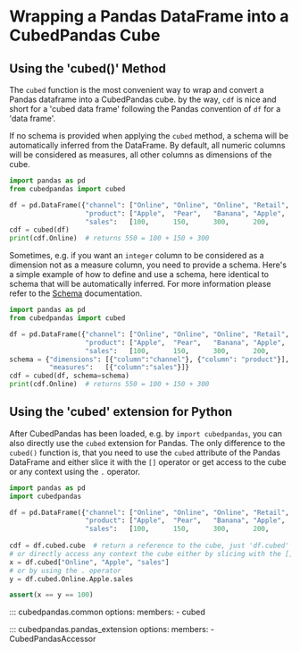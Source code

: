 # Wrapping a Pandas DataFrame into a CubedPandas Cube

##  Using the 'cubed()' Method

The `cubed` function is the most convenient way to wrap and convert a Pandas dataframe into a CubedPandas cube.
by the way, `cdf` is nice and short for a 'cubed data frame' following the Pandas convention of `df` for a 'data frame'.

If no schema is provided when applying the `cubed` method, a schema will be automatically inferred from the DataFrame. 
By default, all numeric columns will be considered as measures, all other columns as dimensions of the cube.

```python
import pandas as pd
from cubedpandas import cubed

df = pd.DataFrame({"channel": ["Online", "Online", "Online", "Retail", "Retail", "Retail"],
                   "product": ["Apple",  "Pear",   "Banana", "Apple",  "Pear",   "Banana"],
                   "sales":   [100,      150,      300,      200,      250,      350     ],})
cdf = cubed(df)    
print(cdf.Online)  # returns 550 = 100 + 150 + 300
```

Sometimes, e.g. if you want an `integer` column to be considered as a dimension not as a measure column, 
you need to provide a schema. Here's a simple example of how to define and use a schema, here identical 
to schema that will be automatically inferred. For more information please refer to the 
[Schema](class-schema.md) documentation.

```python
import pandas as pd
from cubedpandas import cubed

df = pd.DataFrame({"channel": ["Online", "Online", "Online", "Retail", "Retail", "Retail"],
                   "product": ["Apple",  "Pear",   "Banana", "Apple",  "Pear",   "Banana"],
                   "sales":   [100,      150,      300,      200,      250,      350     ],})
schema = {"dimensions": [{"column":"channel"}, {"column": "product"}],
          "measures":   [{"column":"sales"}]}
cdf = cubed(df, schema=schema)
print(cdf.Online)  # returns 550 = 100 + 150 + 300
```

##  Using the 'cubed' extension for Python

After CubedPandas has been loaded, e.g. by `import cubedpandas`, you can also directly use the `cubed` extension
for Pandas. The only difference to the `cubed()` function is, that you need to use the `cubed` attribute of the
Pandas DataFrame and either slice it with the `[]` operator or get access to the cube or any context 
using the `.` operator.  

```python
import pandas as pd
import cubedpandas

df = pd.DataFrame({"channel": ["Online", "Online", "Online", "Retail", "Retail", "Retail"],
                   "product": ["Apple",  "Pear",   "Banana", "Apple",  "Pear",   "Banana"],
                   "sales":   [100,      150,      300,      200,      250,      350     ],})
                   
cdf = df.cubed.cube  # return a reference to the cube, just 'df.cubed' will not work.
# or directly access any context the cube either by slicing with the [] operator
x = df.cubed["Online", "Apple", "sales"]
# or by using the . operator
y = df.cubed.Online.Apple.sales

assert(x == y == 100)
```

::: cubedpandas.common
    options:
      members:
      - cubed




::: cubedpandas.pandas_extension
    options:
      members:
      - CubedPandasAccessor

